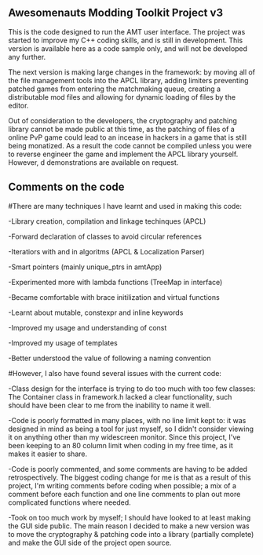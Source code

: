 ## Awesomenauts Modding Toolkit Project v3

This is the code designed to run the AMT user interface. The project was
started to improve my C++ coding skills, and is still in development.
This version is available here as a code sample only, and will not be
developed any further.

The next version is making large changes in the framework: by moving all of
the file management tools into the APCL library, adding limiters preventing
patched games from entering the matchmaking queue, creating a distributable
mod files and allowing for dynamic loading of files by the editor.

Out of consideration to the developers, the cryptography and patching library
cannot be made public at this time, as the patching of files of a online PvP
game could lead to an incease in hackers in a game that is still being 
monatized. As a result the code cannot be compiled unless you were to reverse
engineer the game and implement the APCL library yourself. However, d
demonstrations are available on request.

## Comments on the code

#There are many techniques I have learnt and used in making this code:

-Library creation, compilation and linkage techinques (APCL)

-Forward declaration of classes to avoid circular references

-Iteratiors with and in algoritms (APCL & Localization Parser)

-Smart pointers (mainly unique_ptrs in amtApp)

-Experimented more with lambda functions (TreeMap in interface)

-Became comfortable with brace initilization and virtual functions

-Learnt about mutable, constexpr and inline keywords

-Improved my usage and understanding of const

-Improved my usage of templates

-Better understood the value of following a naming convention

#However, I also have found several issues with the current code:

-Class design for the interface is trying to do too much with too few classes:
 The Container class in framework.h lacked a clear functionality, such
 should have been clear to me from the inability to name it well.

-Code is poorly formatted in many places, with no line limit kept to:
 it was designed in mind as being a tool for just myself, so I didn't
 consider viewing it on anything other than my widescreen monitor.
 Since this project, I've been keeping to an 80 column limit when coding
 in my free time, as it makes it easier to share.

-Code is poorly commented, and some comments are having to be added
 retrospectively. The biggest coding change for me is that as a result of
 this project, I'm writing comments before coding when possible; a mix of
 a comment before each function and one line comments to plan out more
 complicated functions where needed.

-Took on too much work by myself; I should have looked to at least making
 the GUI side public. The main reason I decided to make a new version
 was to move the cryptography & patching code into a library (partially 
 complete) and make the GUI side of the project open source.
